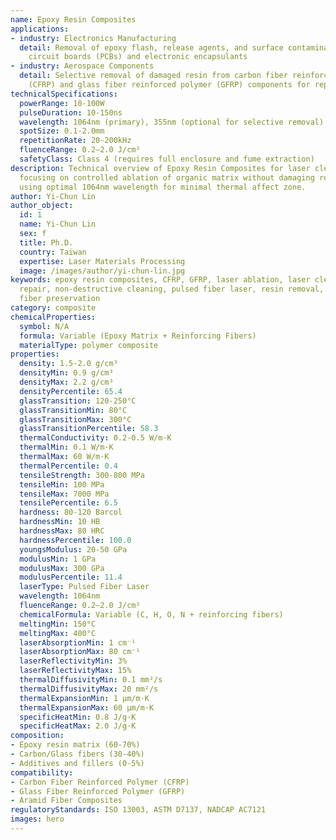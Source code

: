 ```yaml
---
name: Epoxy Resin Composites
applications:
- industry: Electronics Manufacturing
  detail: Removal of epoxy flash, release agents, and surface contaminants from printed
    circuit boards (PCBs) and electronic encapsulants
- industry: Aerospace Components
  detail: Selective removal of damaged resin from carbon fiber reinforced polymer
    (CFRP) and glass fiber reinforced polymer (GFRP) components for repair
technicalSpecifications:
  powerRange: 10-100W
  pulseDuration: 10-150ns
  wavelength: 1064nm (primary), 355nm (optional for selective removal)
  spotSize: 0.1-2.0mm
  repetitionRate: 20-200kHz
  fluenceRange: 0.2–2.0 J/cm²
  safetyClass: Class 4 (requires full enclosure and fume extraction)
description: Technical overview of Epoxy Resin Composites for laser cleaning applications,
  focusing on controlled ablation of organic matrix without damaging reinforcing fibers,
  using optimal 1064nm wavelength for minimal thermal affect zone.
author: Yi-Chun Lin
author_object:
  id: 1
  name: Yi-Chun Lin
  sex: f
  title: Ph.D.
  country: Taiwan
  expertise: Laser Materials Processing
  image: /images/author/yi-chun-lin.jpg
keywords: epoxy resin composites, CFRP, GFRP, laser ablation, laser cleaning, composite
  repair, non-destructive cleaning, pulsed fiber laser, resin removal, surface preparation,
  fiber preservation
category: composite
chemicalProperties:
  symbol: N/A
  formula: Variable (Epoxy Matrix + Reinforcing Fibers)
  materialType: polymer composite
properties:
  density: 1.5-2.0 g/cm³
  densityMin: 0.9 g/cm³
  densityMax: 2.2 g/cm³
  densityPercentile: 65.4
  glassTransition: 120-250°C
  glassTransitionMin: 80°C
  glassTransitionMax: 300°C
  glassTransitionPercentile: 58.3
  thermalConductivity: 0.2-0.5 W/m·K
  thermalMin: 0.1 W/m·K
  thermalMax: 60 W/m·K
  thermalPercentile: 0.4
  tensileStrength: 300-800 MPa
  tensileMin: 100 MPa
  tensileMax: 7000 MPa
  tensilePercentile: 6.5
  hardness: 80-120 Barcol
  hardnessMin: 10 HB
  hardnessMax: 80 HRC
  hardnessPercentile: 100.0
  youngsModulus: 20-50 GPa
  modulusMin: 1 GPa
  modulusMax: 300 GPa
  modulusPercentile: 11.4
  laserType: Pulsed Fiber Laser
  wavelength: 1064nm
  fluenceRange: 0.2–2.0 J/cm²
  chemicalFormula: Variable (C, H, O, N + reinforcing fibers)
  meltingMin: 150°C
  meltingMax: 400°C
  laserAbsorptionMin: 1 cm⁻¹
  laserAbsorptionMax: 80 cm⁻¹
  laserReflectivityMin: 3%
  laserReflectivityMax: 15%
  thermalDiffusivityMin: 0.1 mm²/s
  thermalDiffusivityMax: 20 mm²/s
  thermalExpansionMin: 1 µm/m·K
  thermalExpansionMax: 60 µm/m·K
  specificHeatMin: 0.8 J/g·K
  specificHeatMax: 2.0 J/g·K
composition:
- Epoxy resin matrix (60-70%)
- Carbon/Glass fibers (30-40%)
- Additives and fillers (0-5%)
compatibility:
- Carbon Fiber Reinforced Polymer (CFRP)
- Glass Fiber Reinforced Polymer (GFRP)
- Aramid Fiber Composites
regulatoryStandards: ISO 13003, ASTM D7137, NADCAP AC7121
images: hero
---
```

